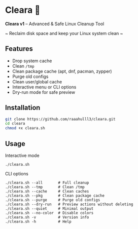 # Cleara 🚀

**Cleara v1** – Advanced & Safe Linux Cleanup Tool  

~ Reclaim disk space and keep your Linux system clean ~ 

## Features
- Drop system cache
- Clean `/tmp`
- Clean package cache (apt, dnf, pacman, zypper)
- Purge old configs
- Clean user/global cache
- Interactive menu or CLI options
- Dry-run mode for safe preview

## Installation

```bash
git clone https://github.com/raaahulll3/cleara.git
cd cleara
chmod +x cleara.sh
```
## Usage
Interactive mode

```
./cleara.sh
```
CLI options

```
./cleara.sh --all       # Full cleanup
./cleara.sh --tmp       # Clean /tmp
./cleara.sh --cache     # Clean caches
./cleara.sh --pkg       # Clean package cache
./cleara.sh --purge     # Purge old configs
./cleara.sh --dry-run   # Preview actions without deleting
./cleara.sh --quiet     # Minimal output
./cleara.sh --no-color  # Disable colors
./cleara.sh -v          # Version info
./cleara.sh -h          # Help
```
